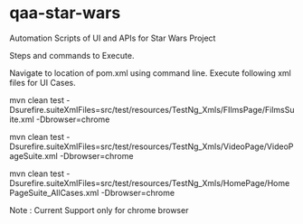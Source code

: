 # qaa-star-wars
Automation Scripts of UI and APIs for Star Wars Project

Steps and commands to Execute.

Navigate to location of pom.xml using command line.
Execute following xml files for UI Cases.

mvn clean test -Dsurefire.suiteXmlFiles=src/test/resources/TestNg_Xmls/FIlmsPage/FilmsSuite.xml -Dbrowser=chrome

mvn clean test -Dsurefire.suiteXmlFiles=src/test/resources/TestNg_Xmls/VideoPage/VideoPageSuite.xml -Dbrowser=chrome

mvn clean test -Dsurefire.suiteXmlFiles=src/test/resources/TestNg_Xmls/HomePage/HomePageSuite_AllCases.xml -Dbrowser=chrome

Note : Current Support only for chrome browser


